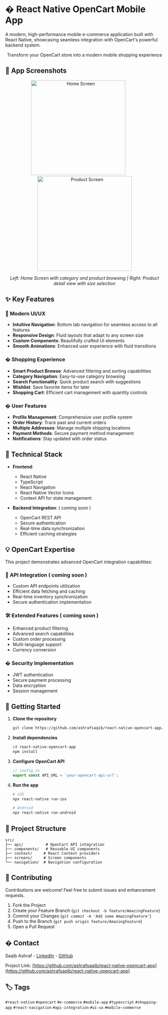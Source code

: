 # �️ React Native OpenCart Mobile App

A modern, high-performance mobile e-commerce application built with React Native, showcasing seamless integration with OpenCart's powerful backend system.

<div align="center">
  <p align="center">
    Transform your OpenCart store into a modern mobile shopping experience
  </p>
</div>

## 📱 App Screenshots

<div align="center">
  <p align="center">
    <img src="mockups/home.png" alt="Home Screen" width="300" style="margin-right: 20px">
    &nbsp;&nbsp;&nbsp;&nbsp;
    <img src="mockups/product.png" alt="Product Screen" width="300">
  </p>
  <p align="center">
    <i>Left: Home Screen with category and product browsing | Right: Product detail view with size selection</i>
  </p>
</div>

## ✨ Key Features

### 🎨 Modern UI/UX
- **Intuitive Navigation**: Bottom tab navigation for seamless access to all features
- **Responsive Design**: Fluid layouts that adapt to any screen size
- **Custom Components**: Beautifully crafted UI elements
- **Smooth Animations**: Enhanced user experience with fluid transitions

### � Shopping Experience
- **Smart Product Browse**: Advanced filtering and sorting capabilities
- **Category Navigation**: Easy-to-use category browsing
- **Search Functionality**: Quick product search with suggestions
- **Wishlist**: Save favorite items for later
- **Shopping Cart**: Efficient cart management with quantity controls

### � User Features
- **Profile Management**: Comprehensive user profile system
- **Order History**: Track past and current orders
- **Multiple Addresses**: Manage multiple shipping locations
- **Payment Methods**: Secure payment method management
- **Notifications**: Stay updated with order status

## 🔧 Technical Stack

- **Frontend**:
  - React Native
  - TypeScript
  - React Navigation
  - React Native Vector Icons
  - Context API for state management

- **Backend Integration**:  ( coming soon )
  - OpenCart REST API
  - Secure authentication
  - Real-time data synchronization
  - Efficient caching strategies

## 💡 OpenCart Expertise

This project demonstrates advanced OpenCart integration capabilities:

### 🔌 API Integration ( coming soon )
- Custom API endpoints utilization
- Efficient data fetching and caching
- Real-time inventory synchronization
- Secure authentication implementation

### 🛠️ Extended Features  ( coming soon )
- Enhanced product filtering
- Advanced search capabilities
- Custom order processing
- Multi-language support
- Currency conversion

### � Security Implementation
- JWT authentication
- Secure payment processing
- Data encryption
- Session management

## 🚀 Getting Started

1. **Clone the repository**
   ```bash
   git clone https://github.com/ashrafsaqib/react-native-opencart-app.git
   ```

2. **Install dependencies**
   ```bash
   cd react-native-opencart-app
   npm install
   ```

3. **Configure OpenCart API**
   ```typescript
   // config.ts
   export const API_URL = 'your-opencart-api-url';
   ```

4. **Run the app**
   ```bash
   # iOS
   npx react-native run-ios
   
   # Android
   npx react-native run-android
   ```

## 📁 Project Structure

```
src/
├── api/          # OpenCart API integration
├── components/   # Reusable UI components
├── context/     # React Context providers
├── screens/     # Screen components
└── navigation/  # Navigation configuration
```

## 🤝 Contributing

Contributions are welcome! Feel free to submit issues and enhancement requests.

1. Fork the Project
2. Create your Feature Branch (`git checkout -b feature/AmazingFeature`)
3. Commit your Changes (`git commit -m 'Add some AmazingFeature'`)
4. Push to the Branch (`git push origin feature/AmazingFeature`)
5. Open a Pull Request

## � Contact

Saqib Ashraf - [LinkedIn](https://linkedin.com/in/ashrafsaqib) - [GitHub](https://github.com/ashrafsaqib)

Project Link: [https://github.com/ashrafsaqib/react-native-opencart-app](https://github.com/ashrafsaqib/react-native-opencart-app)

## 🏷️ Tags

`#react-native` `#opencart` `#e-commerce` `#mobile-app` `#typescript` `#shopping-app` `#react-navigation` `#api-integration` `#ui-ux` `#mobile-commerce`
